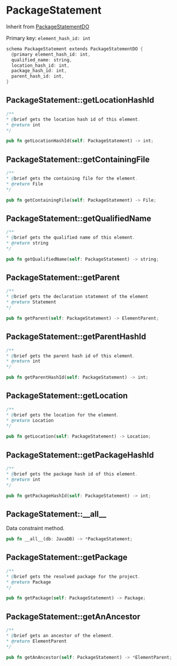 # PackageStatement

Inherit from [PackageStatementDO](./PackageStatementDO.md)

Primary key: `element_hash_id: int`

```rust
schema PackageStatement extends PackageStatementDO {
  @primary element_hash_id: int,
  qualified_name: string,
  location_hash_id: int,
  package_hash_id: int,
  parent_hash_id: int,
}
```
## PackageStatement::getLocationHashId

```java
/**
* @brief gets the location hash id of this element.
* @return int
*/
```
```rust
pub fn getLocationHashId(self: PackageStatement) -> int;
```
## PackageStatement::getContainingFile

```java
/**
* @brief gets the containing file for the element.
* @return File
*/
```
```rust
pub fn getContainingFile(self: PackageStatement) -> File;
```
## PackageStatement::getQualifiedName

```java
/**
* @brief gets the qualified name of this element.
* @return string
*/
```
```rust
pub fn getQualifiedName(self: PackageStatement) -> string;
```
## PackageStatement::getParent

```java
/**
* @brief gets the declaration statement of the element
* @return Statement 
*/
```
```rust
pub fn getParent(self: PackageStatement) -> ElementParent;
```
## PackageStatement::getParentHashId

```java
/**
* @brief gets the parent hash id of this element.
* @return int
*/
```
```rust
pub fn getParentHashId(self: PackageStatement) -> int;
```
## PackageStatement::getLocation

```java
/**
* @brief gets the location for the element.
* @return Location
*/
```
```rust
pub fn getLocation(self: PackageStatement) -> Location;
```
## PackageStatement::getPackageHashId

```java
/**
* @brief gets the package hash id of this element.
* @return int
*/
```
```rust
pub fn getPackageHashId(self: PackageStatement) -> int;
```
## PackageStatement::\_\_all\_\_

Data constraint method.

```rust
pub fn __all__(db: JavaDB) -> *PackageStatement;
```
## PackageStatement::getPackage

```java
/**
* @brief gets the resolved package for the project.
* @return Package 
*/
```
```rust
pub fn getPackage(self: PackageStatement) -> Package;
```
## PackageStatement::getAnAncestor

```java
/**
* @brief gets an ancestor of the element.
* @return ElementParent 
*/
```
```rust
pub fn getAnAncestor(self: PackageStatement) -> *ElementParent;
```
